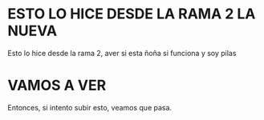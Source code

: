 # ESTO LO HICE DESDE LA RAMA 2 LA NUEVA

Esto lo hice desde la rama 2, aver si esta ñoña si funciona y soy pilas

# VAMOS A VER

Entonces, si intento subir esto, veamos que pasa.